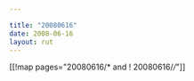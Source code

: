```yaml
---

title: "20080616"
date: 2008-06-16
layout: rut
---
```


[[!map pages="20080616/* and ! 20080616/*/*"]]
